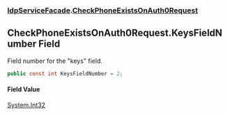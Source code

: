 ### [IdpServiceFacade](../index.md 'IdpServiceFacade').[CheckPhoneExistsOnAuth0Request](index.md 'IdpServiceFacade\.CheckPhoneExistsOnAuth0Request')

## CheckPhoneExistsOnAuth0Request\.KeysFieldNumber Field

Field number for the "keys" field\.

```csharp
public const int KeysFieldNumber = 2;
```

#### Field Value
[System\.Int32](https://learn.microsoft.com/en-us/dotnet/api/system.int32 'System\.Int32')